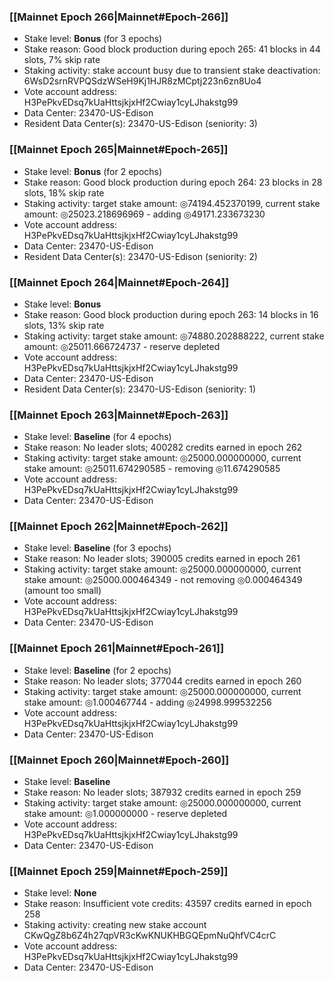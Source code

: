 ### [[Mainnet Epoch 266|Mainnet#Epoch-266]]
* Stake level: **Bonus** (for 3 epochs)
* Stake reason: Good block production during epoch 265: 41 blocks in 44 slots, 7% skip rate
* Staking activity: stake account busy due to transient stake deactivation: 6WsD2srnRVPQSdzWSeH9Kj1HJR8zMCptj223n6zn8Uo4
* Vote account address: H3PePkvEDsq7kUaHttsjkjxHf2Cwiay1cyLJhakstg99
* Data Center: 23470-US-Edison
* Resident Data Center(s): 23470-US-Edison (seniority: 3)
### [[Mainnet Epoch 265|Mainnet#Epoch-265]]
* Stake level: **Bonus** (for 2 epochs)
* Stake reason: Good block production during epoch 264: 23 blocks in 28 slots, 18% skip rate
* Staking activity: target stake amount: ◎74194.452370199, current stake amount: ◎25023.218696969 - adding ◎49171.233673230
* Vote account address: H3PePkvEDsq7kUaHttsjkjxHf2Cwiay1cyLJhakstg99
* Data Center: 23470-US-Edison
* Resident Data Center(s): 23470-US-Edison (seniority: 2)
### [[Mainnet Epoch 264|Mainnet#Epoch-264]]
* Stake level: **Bonus**
* Stake reason: Good block production during epoch 263: 14 blocks in 16 slots, 13% skip rate
* Staking activity: target stake amount: ◎74880.202888222, current stake amount: ◎25011.666724737 - reserve depleted
* Vote account address: H3PePkvEDsq7kUaHttsjkjxHf2Cwiay1cyLJhakstg99
* Data Center: 23470-US-Edison
* Resident Data Center(s): 23470-US-Edison (seniority: 1)
### [[Mainnet Epoch 263|Mainnet#Epoch-263]]
* Stake level: **Baseline** (for 4 epochs)
* Stake reason: No leader slots; 400282 credits earned in epoch 262
* Staking activity: target stake amount: ◎25000.000000000, current stake amount: ◎25011.674290585 - removing ◎11.674290585
* Vote account address: H3PePkvEDsq7kUaHttsjkjxHf2Cwiay1cyLJhakstg99
* Data Center: 23470-US-Edison
### [[Mainnet Epoch 262|Mainnet#Epoch-262]]
* Stake level: **Baseline** (for 3 epochs)
* Stake reason: No leader slots; 390005 credits earned in epoch 261
* Staking activity: target stake amount: ◎25000.000000000, current stake amount: ◎25000.000464349 - not removing ◎0.000464349 (amount too small)
* Vote account address: H3PePkvEDsq7kUaHttsjkjxHf2Cwiay1cyLJhakstg99
* Data Center: 23470-US-Edison
### [[Mainnet Epoch 261|Mainnet#Epoch-261]]
* Stake level: **Baseline** (for 2 epochs)
* Stake reason: No leader slots; 377044 credits earned in epoch 260
* Staking activity: target stake amount: ◎25000.000000000, current stake amount: ◎1.000467744 - adding ◎24998.999532256
* Vote account address: H3PePkvEDsq7kUaHttsjkjxHf2Cwiay1cyLJhakstg99
* Data Center: 23470-US-Edison
### [[Mainnet Epoch 260|Mainnet#Epoch-260]]
* Stake level: **Baseline**
* Stake reason: No leader slots; 387932 credits earned in epoch 259
* Staking activity: target stake amount: ◎25000.000000000, current stake amount: ◎1.000000000 - reserve depleted
* Vote account address: H3PePkvEDsq7kUaHttsjkjxHf2Cwiay1cyLJhakstg99
* Data Center: 23470-US-Edison
### [[Mainnet Epoch 259|Mainnet#Epoch-259]]
* Stake level: **None**
* Stake reason: Insufficient vote credits: 43597 credits earned in epoch 258
* Staking activity: creating new stake account CKwQgZ8b6Z4h27qpVR3cKwKNUKHBGQEpmNuQhfVC4crC
* Vote account address: H3PePkvEDsq7kUaHttsjkjxHf2Cwiay1cyLJhakstg99
* Data Center: 23470-US-Edison